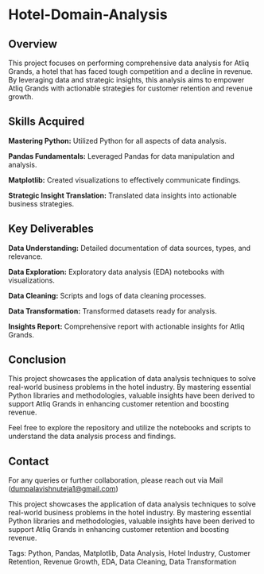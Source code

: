 # Hotel-Domain-Analysis

## Overview
This project focuses on performing comprehensive data analysis for Atliq Grands, a hotel that has faced tough competition and a decline in revenue. By leveraging data and strategic insights, this analysis aims to empower Atliq Grands with actionable strategies for customer retention and revenue growth.

## Skills Acquired
**Mastering Python:** Utilized Python for all aspects of data analysis.

**Pandas Fundamentals:** Leveraged Pandas for data manipulation and analysis.

**Matplotlib:** Created visualizations to effectively communicate findings.

**Strategic Insight Translation:** Translated data insights into actionable business strategies.

## Key Deliverables
**Data Understanding:** Detailed documentation of data sources, types, and relevance.

**Data Exploration:** Exploratory data analysis (EDA) notebooks with visualizations.

**Data Cleaning:** Scripts and logs of data cleaning processes.

**Data Transformation:** Transformed datasets ready for analysis.

**Insights Report:** Comprehensive report with actionable insights for Atliq Grands.

## Conclusion
This project showcases the application of data analysis techniques to solve real-world business problems in the hotel industry. By mastering essential Python libraries and methodologies, valuable insights have been derived to support Atliq Grands in enhancing customer retention and boosting revenue.

Feel free to explore the repository and utilize the notebooks and scripts to understand the data analysis process and findings.

## Contact
For any queries or further collaboration, please reach out via Mail (dumpalavishnuteja1@gmail.com)

This project showcases the application of data analysis techniques to solve real-world business problems in the hotel industry. By mastering essential Python libraries and methodologies, valuable insights have been derived to support Atliq Grands in enhancing customer retention and boosting revenue.

Tags: Python, Pandas, Matplotlib, Data Analysis, Hotel Industry, Customer Retention, Revenue Growth, EDA, Data Cleaning, Data Transformation
